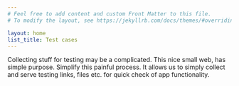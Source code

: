 ```yaml
---
# Feel free to add content and custom Front Matter to this file.
# To modify the layout, see https://jekyllrb.com/docs/themes/#overriding-theme-defaults

layout: home
list_title: Test cases
---
```

Collecting stuff for testing may be a complicated. This nice small web, has simple purpose. Simplify this painful process. It allows us to simply collect and serve testing links, files etc. for quick check of app functionality.
